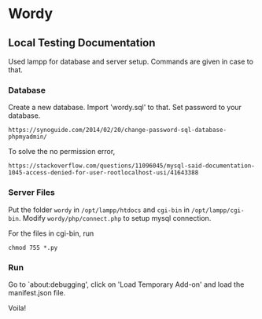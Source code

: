 # Wordy

## Local Testing Documentation

Used lampp for database and server setup. Commands are given in case to that.

### Database
Create a new database. Import 'wordy.sql' to that. Set password to your database.
```
https://synoguide.com/2014/02/20/change-password-sql-database-phpmyadmin/
```
To solve the no permission error,
```
https://stackoverflow.com/questions/11096045/mysql-said-documentation-1045-access-denied-for-user-rootlocalhost-usi/41643388
```

### Server Files

Put the folder `wordy` in `/opt/lampp/htdocs` and `cgi-bin` in `/opt/lampp/cgi-bin`. Modify `wordy/php/connect.php` to setup mysql connection.

For the files in cgi-bin, run
```
chmod 755 *.py
```

### Run
Go to `about:debugging', click on 'Load Temporary Add-on' and load the manifest.json file.

Voila!

